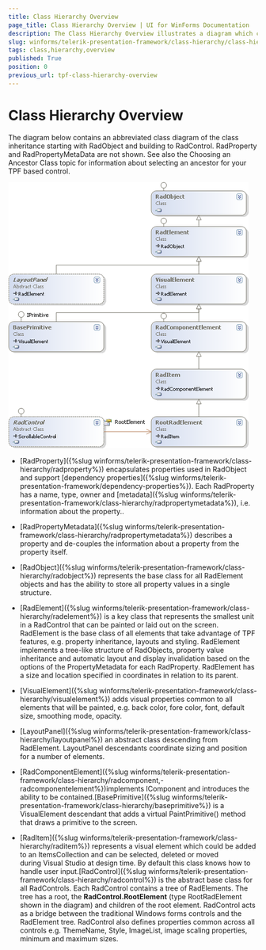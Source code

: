 ```yaml
---
title: Class Hierarchy Overview
page_title: Class Hierarchy Overview | UI for WinForms Documentation
description: The Class Hierarchy Overview illustrates a diagram which contains an abbreviated class diagram of the class inheritance starting with RadObject and building to RadControl. 
slug: winforms/telerik-presentation-framework/class-hierarchy/class-hierarchy-overview
tags: class,hierarchy,overview
published: True
position: 0
previous_url: tpf-class-hierarchy-overview
---
```


# Class Hierarchy Overview

The diagram below contains an abbreviated class diagram of the class inheritance starting with RadObject and building to RadControl. RadProperty and RadPropertyMetaData are not shown. See also the Choosing an Ancestor Class topic for information about selecting an ancestor for your TPF based control.

![tpf-class-hierarchy-overview 001](images/tpf-class-hierarchy-overview001.png)

* [RadProperty]({%slug winforms/telerik-presentation-framework/class-hierarchy/radproperty%}) encapsulates properties used in RadObject and support [dependency properties]({%slug winforms/telerik-presentation-framework/dependency-properties%}). Each RadProperty has a name, type, owner and [metadata]({%slug winforms/telerik-presentation-framework/class-hierarchy/radpropertymetadata%}), i.e. information about the property..

* [RadPropertyMetadata]({%slug winforms/telerik-presentation-framework/class-hierarchy/radpropertymetadata%}) describes a property and de-couples the information about a property from the property itself.

* [RadObject]({%slug winforms/telerik-presentation-framework/class-hierarchy/radobject%}) represents the base class for all RadElement objects and has the ability to store all property values in a single structure.

* [RadElement]({%slug winforms/telerik-presentation-framework/class-hierarchy/radelement%}) is a key class that represents the smallest unit in a RadControl that can be painted or laid out on the screen. RadElement is the base class of all elements that take advantage of TPF features, e.g. property inheritance, layouts and styling. RadElement implements a tree-like structure of RadObjects, property value inheritance and automatic layout and display invalidation based on the options of the PropertyMetadata for each RadProperty. RadElement has a size and location specified in coordinates in relation to its parent.

* [VisualElement]({%slug winforms/telerik-presentation-framework/class-hierarchy/visualelement%}) adds visual properties common to all elements that will be painted, e.g. back color, fore color, font, default size, smoothing mode, opacity.

* [LayoutPanel]({%slug winforms/telerik-presentation-framework/class-hierarchy/layoutpanel%}) an abstract class descending from RadElement. LayoutPanel descendants coordinate sizing and position for a number of elements.

* [RadComponentElement]({%slug winforms/telerik-presentation-framework/class-hierarchy/radcomponent,-radcomponentelement%})implements IComponent  and introduces the ability to be contained.[BasePrimitive]({%slug winforms/telerik-presentation-framework/class-hierarchy/baseprimitive%}) is a VisualElement descendant that adds a virtual PaintPrimitive() method that draws a primitive to the screen.

* [RadItem]({%slug winforms/telerik-presentation-framework/class-hierarchy/raditem%}) represents a visual element which could be added to an ItemsCollection and can be selected, deleted or moved during Visual Studio at design time. By default this class knows how to  handle user input.[RadControl]({%slug winforms/telerik-presentation-framework/class-hierarchy/radcontrol%}) is the abstract base class for  all RadControls. Each RadControl contains a tree of RadElements. The tree has a root, the __RadControl.RootElement__ (type  RootRadElement shown in the diagram) and children of the root element. RadControl acts as a bridge between the traditional Windows forms controls  and the RadElement tree. RadControl also defines properties common across all controls e.g. ThemeName, Style, ImageList, image scaling properties, minimum and maximum sizes.

